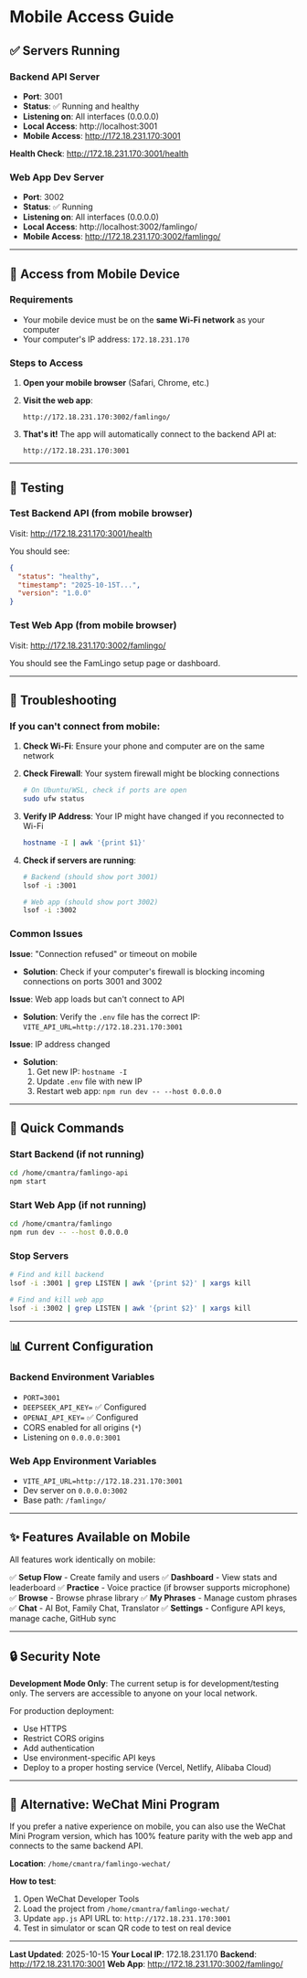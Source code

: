# Mobile Access Guide

## ✅ Servers Running

### Backend API Server
- **Port**: 3001
- **Status**: ✅ Running and healthy
- **Listening on**: All interfaces (0.0.0.0)
- **Local Access**: http://localhost:3001
- **Mobile Access**: http://172.18.231.170:3001

**Health Check**: http://172.18.231.170:3001/health

### Web App Dev Server
- **Port**: 3002
- **Status**: ✅ Running
- **Listening on**: All interfaces (0.0.0.0)
- **Local Access**: http://localhost:3002/famlingo/
- **Mobile Access**: http://172.18.231.170:3002/famlingo/

---

## 📱 Access from Mobile Device

### Requirements
- Your mobile device must be on the **same Wi-Fi network** as your computer
- Your computer's IP address: `172.18.231.170`

### Steps to Access

1. **Open your mobile browser** (Safari, Chrome, etc.)

2. **Visit the web app**:
   ```
   http://172.18.231.170:3002/famlingo/
   ```

3. **That's it!** The app will automatically connect to the backend API at:
   ```
   http://172.18.231.170:3001
   ```

---

## 🧪 Testing

### Test Backend API (from mobile browser)
Visit: http://172.18.231.170:3001/health

You should see:
```json
{
  "status": "healthy",
  "timestamp": "2025-10-15T...",
  "version": "1.0.0"
}
```

### Test Web App (from mobile browser)
Visit: http://172.18.231.170:3002/famlingo/

You should see the FamLingo setup page or dashboard.

---

## 🔧 Troubleshooting

### If you can't connect from mobile:

1. **Check Wi-Fi**: Ensure your phone and computer are on the same network

2. **Check Firewall**: Your system firewall might be blocking connections
   ```bash
   # On Ubuntu/WSL, check if ports are open
   sudo ufw status
   ```

3. **Verify IP Address**: Your IP might have changed if you reconnected to Wi-Fi
   ```bash
   hostname -I | awk '{print $1}'
   ```

4. **Check if servers are running**:
   ```bash
   # Backend (should show port 3001)
   lsof -i :3001

   # Web app (should show port 3002)
   lsof -i :3002
   ```

### Common Issues

**Issue**: "Connection refused" or timeout on mobile
- **Solution**: Check if your computer's firewall is blocking incoming connections on ports 3001 and 3002

**Issue**: Web app loads but can't connect to API
- **Solution**: Verify the `.env` file has the correct IP: `VITE_API_URL=http://172.18.231.170:3001`

**Issue**: IP address changed
- **Solution**:
  1. Get new IP: `hostname -I`
  2. Update `.env` file with new IP
  3. Restart web app: `npm run dev -- --host 0.0.0.0`

---

## 🚀 Quick Commands

### Start Backend (if not running)
```bash
cd /home/cmantra/famlingo-api
npm start
```

### Start Web App (if not running)
```bash
cd /home/cmantra/famlingo
npm run dev -- --host 0.0.0.0
```

### Stop Servers
```bash
# Find and kill backend
lsof -i :3001 | grep LISTEN | awk '{print $2}' | xargs kill

# Find and kill web app
lsof -i :3002 | grep LISTEN | awk '{print $2}' | xargs kill
```

---

## 📊 Current Configuration

### Backend Environment Variables
- `PORT=3001`
- `DEEPSEEK_API_KEY=` ✅ Configured
- `OPENAI_API_KEY=` ✅ Configured
- CORS enabled for all origins (`*`)
- Listening on `0.0.0.0:3001`

### Web App Environment Variables
- `VITE_API_URL=http://172.18.231.170:3001`
- Dev server on `0.0.0.0:3002`
- Base path: `/famlingo/`

---

## ✨ Features Available on Mobile

All features work identically on mobile:

✅ **Setup Flow** - Create family and users
✅ **Dashboard** - View stats and leaderboard
✅ **Practice** - Voice practice (if browser supports microphone)
✅ **Browse** - Browse phrase library
✅ **My Phrases** - Manage custom phrases
✅ **Chat** - AI Bot, Family Chat, Translator
✅ **Settings** - Configure API keys, manage cache, GitHub sync

---

## 🔒 Security Note

**Development Mode Only**: The current setup is for development/testing only. The servers are accessible to anyone on your local network.

For production deployment:
- Use HTTPS
- Restrict CORS origins
- Add authentication
- Use environment-specific API keys
- Deploy to a proper hosting service (Vercel, Netlify, Alibaba Cloud)

---

## 📱 Alternative: WeChat Mini Program

If you prefer a native experience on mobile, you can also use the WeChat Mini Program version, which has 100% feature parity with the web app and connects to the same backend API.

**Location**: `/home/cmantra/famlingo-wechat/`

**How to test**:
1. Open WeChat Developer Tools
2. Load the project from `/home/cmantra/famlingo-wechat/`
3. Update `app.js` API URL to: `http://172.18.231.170:3001`
4. Test in simulator or scan QR code to test on real device

---

**Last Updated**: 2025-10-15
**Your Local IP**: 172.18.231.170
**Backend**: http://172.18.231.170:3001
**Web App**: http://172.18.231.170:3002/famlingo/
